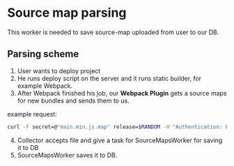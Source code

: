 # Source map parsing

This worker is needed to save source-map uploaded from user to our DB.

## Parsing scheme

1. User wants to deploy project
2. He runs deploy script on the server and it runs static builder, for example Webpack.
3. After Webpack finished his job, our **Webpack Plugin** gets a source maps for new bundles and sends them to us.

example request:

```bash
curl -F secret=@"main.min.js.map" release=$RANDOM -H "Authentication: Bearer TOKEN" http://localhost:3000/sourcemap
```

4. Collector accepts file and give a task for SourceMapsWorker for saving it to DB
5. SourceMapsWorker saves it to DB.





